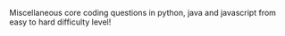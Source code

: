 Miscellaneous core coding questions in python, java and javascript from easy to hard difficulty level!

